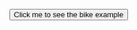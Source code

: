 <button class="example-button" onclick="openPopup('popup-bike-example')">Click me to see the bike example</button>

<!-- data-fetch-uri="http://localhost:3000/wertgarantie/dummyPolicies" -->
<wertgarantie-selection-pop-up id="popup-bike-example"
        class="example1"
        data-shop-product-name="Super Bike"
        data-client-id="5209d6ea-1a6e-11ea-9f8d-778f0ad9137f"
        data-device-class="6bdd2d93-45d0-49e1-8a0c-98eb80342222"
        data-device-price="1000">
</wertgarantie-selection-pop-up>